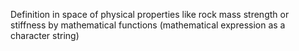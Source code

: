 Definition in space of physical properties like rock mass strength or stiffness by mathematical functions (mathematical expression as a character string)
